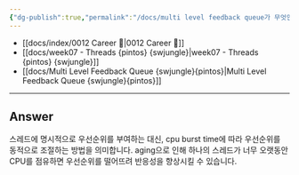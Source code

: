 ```yaml
---
{"dg-publish":true,"permalink":"/docs/multi level feedback queue가 무엇인가요/","title":"multi level feedback queue가 무엇인가요"}
---
```


- [[docs/index/0012 Career 💼\|0012 Career 💼]]
- [[docs/week07 - Threads {pintos} {swjungle}\|week07 - Threads {pintos} {swjungle}]]
- [[docs/Multi Level Feedback Queue {swjungle}{pintos}\|Multi Level Feedback Queue {swjungle}{pintos}]]
---

## Answer

스레드에 명시적으로 우선순위를 부여하는 대신, cpu burst time에 따라 우선순위를 동적으로 조절하는 방법을 의미합니다. aging으로 인해 하나의 스레드가 너무 오랫동안 CPU를 점유하면 우선순위를 떨어뜨려 반응성을 향상시킬 수 있습니다.
